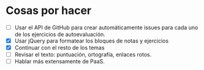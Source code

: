 Cosas por hacer
===============

* [ ] Usar el API de GitHub para crear automáticamente issues para cada uno de los ejercicios de autoevaluación.
* [X] Usar jQuery para formatear los bloques de notas y ejercicios
* [x] Continuar con el resto de los temas
* [ ] Revisar el texto: puntuación, ortografía, enlaces rotos.
* [ ] Hablar más extensamente de PaaS.
